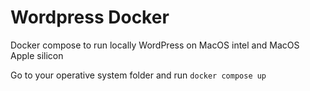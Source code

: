 # Wordpress Docker

Docker compose to run locally WordPress on MacOS intel and MacOS Apple silicon

Go to your operative system folder and run `docker compose up`
